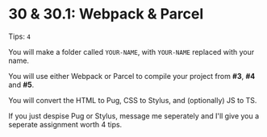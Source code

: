 # 30 & 30.1: Webpack & Parcel

Tips: `4`

You will make a folder called `YOUR-NAME`, with `YOUR-NAME` replaced with your name.

You will use either Webpack or Parcel to compile your project from **#3**, **#4** and **#5**.

You will convert the HTML to Pug, CSS to Stylus, and (optionally) JS to TS.

If you just despise Pug or Stylus, message me seperately and I'll give you a seperate assignment worth 4 tips.
